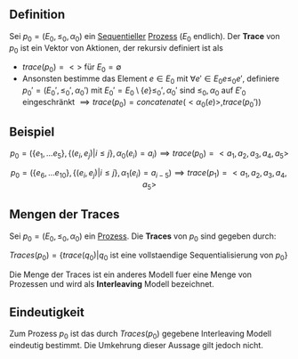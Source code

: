 
## Definition

Sei $p_0 = (E_0, \leq_0, \alpha_0)$ ein [Sequentieller](Sequentialität%20und%20Nebenläufigkeit.md) [Prozess](Prozess.md) ($E_0$ endlich). Der __Trace__ von $p_0$ ist ein Vektor von Aktionen, der rekursiv definiert ist als
- $trace(p_0) = <>$ für $E_0 = \emptyset$
- Ansonsten bestimme das Element $e \in E_0$ mit $\forall e' \in E_0 e \leq_0 e'$, definiere $p_0' = (E_0', \leq_0', \alpha_0')$ mit $E_0' = E_0\setminus\lbrace e\rbrace \leq_0', \alpha_0'$ sind $\leq_0, \alpha_0$ auf $E'_0$ eingeschränkt $\implies trace(p_0) = concatenate(<\alpha_0(e)>, trace(p_0'))$

## Beispiel

$$p_0 = (\lbrace e_1,\dots e_5\rbrace, \lbrace (e_i, e_j) | i\leq j\rbrace, \alpha_0(e_i) = a_i) \implies trace(p_0) = <a_1, a_2, a_3, a_4, a_5>$$


$$p_0 = (\lbrace e_6,\dots e_10\rbrace, \lbrace (e_i, e_j) | i\leq j\rbrace, \alpha_1(e_i) = a_{i-5}) \implies trace(p_1) = <a_1, a_2, a_3, a_4, a_5>$$


## Mengen der Traces

Sei $p_0 = (E_0, \leq_0, \alpha_0)$ ein [Prozess](Prozess.md). Die __Traces__ von $p_0$ sind gegeben durch:

$Traces(p_0) = \lbrace trace(q_0) | q_0\text{ ist eine vollstaendige Sequentialisierung von } p_0\rbrace$ 

Die Menge der Traces ist ein anderes Modell fuer eine Menge von Prozessen und wird als __Interleaving__ Modell bezeichnet.

## Eindeutigkeit

Zum Prozess $p_0$ ist das durch $Traces(p_0)$ gegebene Interleaving Modell eindeutig bestimmt. Die Umkehrung dieser Aussage gilt jedoch nicht.

